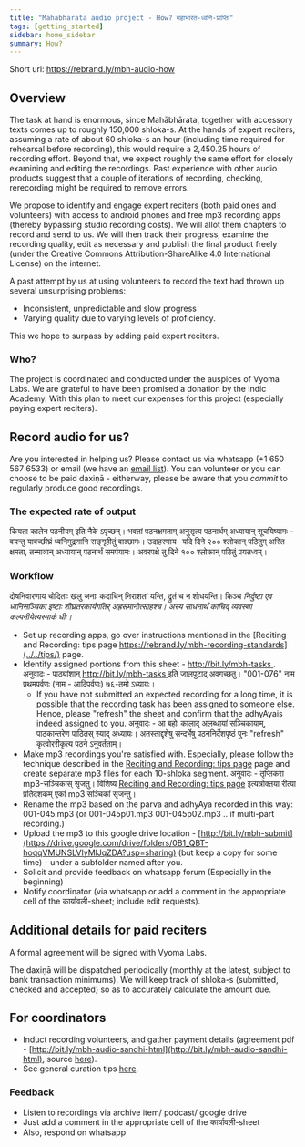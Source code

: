 ```yaml
---
title: "Mahabharata audio project - How? महाभारत-ध्वनि-प्राप्तिः"
tags: [getting_started]
sidebar: home_sidebar
summary: How?
---
```


Short url: https://rebrand.ly/mbh-audio-how

## Overview
The task at hand is enormous, since Mahābhārata, together with accessory texts comes up to roughly 150,000 shloka-s. At the hands of expert reciters, assuming a rate of about 60 shloka-s an hour (including time required for rehearsal before recording), this would require a 2,450.25 hours of recording effort. Beyond that, we expect roughly the same effort for closely examining and editing the recordings. Past experience with other audio products suggest that a couple of iterations of recording, checking, rerecording might be required to remove errors.

We propose to identify and engage expert reciters (both paid ones and volunteers) with access to android phones and free mp3 recording apps (thereby bypassing studio recording costs). We will allot them chapters to record and send to us. We will then track their progress, examine the recording quality, edit as necessary and publish the final product freely (under the Creative Commons Attribution-ShareAlike 4.0 International License) on the internet.

A past attempt by us at using volunteers to record the text had thrown up several unsurprising problems:

-   Inconsistent, unpredictable and slow progress
-   Varying quality due to varying levels of proficiency.

This we hope to surpass by adding paid expert reciters.

### Who?
The project is coordinated and conducted under the auspices of Vyoma Labs. We are grateful to have been promised a donation by the Indic Academy. With this plan to meet our expenses for this project (especially paying expert reciters).

## Record audio for us?
Are you interested in helping us? Please contact us via whatsapp (+1 650 567 6533) or email (we have an [email list](https://groups.google.com/forum/#!forum/mahabharata-mulam)). You can volunteer or you can choose to be paid daxiṇā - eitherway, please be aware that you *commit* to regularly produce good recordings.

### The expected rate of output
कियता कालेन पठनीयम् इति नैके ऽपृच्छन्। भवतां पठनक्षमताम् अनुसृत्य पठनार्थम् अध्यायान् सूचयिष्यामः - वयन्तु यावच्छीघ्रं ध्वनिमुद्रणानि सङ्गृहीतुं वाञ्छामः। उदाहरणाय- यदि दिने २०० श्लोकान् पठितुम् अस्ति क्षमता, तन्मात्रान् अध्यायान् पठनार्थं समर्पयामः। अवरपक्षे तु दिने १०० श्लोकान् पठितुं प्रयतध्वम्।


### Workflow
दोषनिवारणाय चोदिताः‌ खलु जनाः कदाचिन् निराशतां यन्ति, द्रुतं च न शोधयन्ति। किञ्च *निर्दुष्टा एव ध्वनिसञ्चिका इष्टाः शीघ्रतरकार्यगतिर् अह्रसमानोत्साहश्च। अस्य साधनार्थं काचिद् व्यवस्था कल्पनीयेत्यस्माकं धीः।*

- Set up recording apps, go over instructions mentioned in the [Reciting and Recording: tips page https://rebrand.ly/mbh-recording-standards](../../tips/) page.
- Identify assigned portions from this sheet - [http://bit.ly/mbh-tasks ](https://docs.google.com/spreadsheets/d/1sNH1AWhhoa5VATqMdLbF652s7srTG0Raa6K-sCwDR-8/edit#gid=0). अनुवादः - पाठ्यांशान् [http://bit.ly/mbh-tasks ](https://docs.google.com/spreadsheets/d/1sNH1AWhhoa5VATqMdLbF652s7srTG0Raa6K-sCwDR-8/edit#gid=0) इति जालपुटाद् अवगच्छतु। "001-076" नाम प्रथमपर्वणः (नाम - आदिपर्वणः) ७६-तमो ऽध्यायः।
  - If you have not submitted an expected recording for a long time, it is possible that the recording task has been assigned to someone else. Hence, please "refresh" the sheet and confirm that the adhyAyais indeed assigned to you. अनुवादः - आ बहोः‌ कालाद् अलब्धायां सञ्चिकायाम्, पाठकान्तरेण पाठितस् स्याद् अध्यायः। अतस्ताद्दृशेषु सन्दर्भेषु पठननिर्देशपृष्ठं पुनः‌ "refresh" कृत्वोररीकृत्य पठने ऽनुवर्तताम्।
- Make mp3 recordings you're satisfied with. Especially, please follow the technique described in the [Reciting and Recording: tips page](../../tips/) page and create separate mp3 files for each 10-shloka segment. अनुवादः - तृप्तिकरा mp3-सञ्चिकास् सृजतु। विशिष्य [Reciting and Recording: tips page](../../tips/) इत्यत्रोक्तया रीत्या प्रतिदशकम् एकां mp3 सञ्चिकां सृजन्तु। 
- Rename the mp3 based on the parva and adhyAya recorded in this way: 001-045.mp3 (or 001-045p01.mp3 001-045p02.mp3 .. if multi-part recording.)
- Upload the mp3 to this google drive location - [http://bit.ly/mbh-submit](https://drive.google.com/drive/folders/0B1_QBT-hoqqVMUNSLVlyMlJqZDA?usp=sharing) (but keep a copy for some time) - under a subfolder named after you.
- Solicit and provide feedback on whatsapp forum (Especially in the beginning)
- Notify coordinator (via whatsapp or add a comment in the appropriate cell of the कार्यावली-sheet; include edit requests).

## Additional details for paid reciters
A formal agreement will be signed with Vyoma Labs.

The daxiṇā will be dispatched periodically (monthly at the latest, subject to bank transaction minimums). We will keep track of shloka-s (submitted, checked and accepted) so as to accurately calculate the amount due.

## For coordinators
- Induct recording volunteers, and gather payment details (agreement pdf - [http://bit.ly/mbh-audio-sandhi-html](http://bit.ly/mbh-audio-sandhi-html), source [here](https://drive.google.com/drive/folders/1kqnLzqgQqWx4KUE5ZoS-H6yGv2TT7xf2)).
- See general curation tips [here](../../tips/).

### Feedback
- Listen to recordings via archive item/ podcast/ google drive 
- Just add a comment in the appropriate cell of the कार्यावली-sheet
- Also, respond on whatsapp

